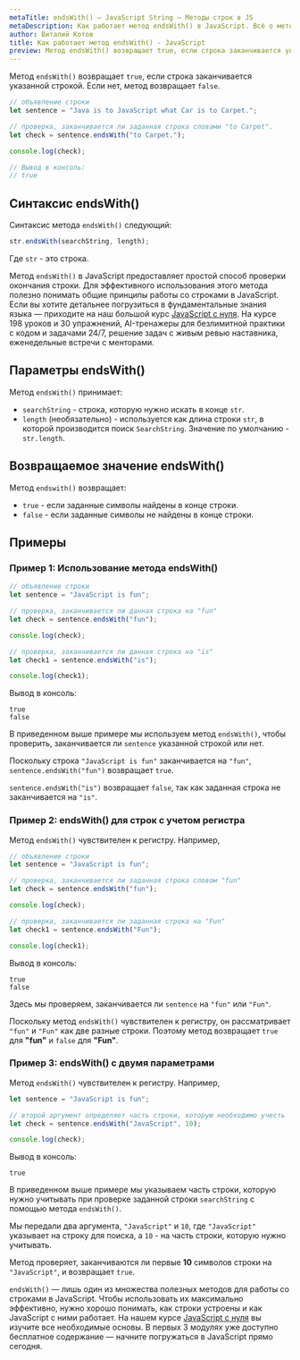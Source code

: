 ```yaml
---
metaTitle: endsWith() – JavaScript String – Методы строк в JS
metaDescription: Как работает метод endsWith() в JavaScript. Всё о методах работы со строками в JavaScript | База знаний PurpleSchool
author: Виталий Котов
title: Как работает метод endsWith() - JavaScript
preview: Метод endsWith() возвращает true, если строка заканчивается указанной строкой. Если нет, метод возвращает false...
---
```


Метод `endsWith()` возвращает `true`, если строка заканчивается указанной строкой. Если нет, метод возвращает `false`.

```javascript
// объявление строки
let sentence = "Java is to JavaScript what Car is to Carpet.";

// проверка, заканчивается ли заданная строка словами "to Carpet".
let check = sentence.endsWith("to Carpet.");

console.log(check);

// Вывод в консоль:
// true
```

## Синтаксис endsWith()

Синтаксис метода `endsWith()` следующий:

```javascript
str.endsWith(searchString, length);
```

Где `str` - это строка.

Метод `endsWith()` в JavaScript предоставляет простой способ проверки окончания строки. Для эффективного использования этого метода полезно понимать общие принципы работы со строками в JavaScript. Если вы хотите детальнее погрузиться в фундаментальные знания языка — приходите на наш большой курс [JavaScript с нуля](https://purpleschool.ru/course/javascript-basics?utm_source=knowledgebase&utm_medium=text&utm_campaign=kak-rabotaet-metod-endswith-javascript). На курсе 198 уроков и 30 упражнений, AI-тренажеры для безлимитной практики с кодом и задачами 24/7, решение задач с живым ревью наставника, еженедельные встречи с менторами.

## Параметры endsWith()

Метод `endsWith()` принимает:

- `searchString` - cтрока, которую нужно искать в конце `str`.
- `length` (необязательно) - используется как длина строки `str`, в которой производится поиск `SearchString`. Значение по умолчанию - `str.length`.

## Возвращаемое значение endsWith()

Метод `endswith()` возвращает:

- `true` - если заданные символы найдены в конце строки.
- `false` - если заданные символы не найдены в конце строки.

## Примеры

### Пример 1: Использование метода endsWith()

```javascript
// объявление строки
let sentence = "JavaScript is fun";

// проверка, заканчивается ли данная строка на "fun"
let check = sentence.endsWith("fun");

console.log(check);

// проверка, заканчивается ли данная строка на "is"
let check1 = sentence.endsWith("is");

console.log(check1);
```

Вывод в консоль:

```
true
false
```

В приведенном выше примере мы используем метод `endsWith()`, чтобы проверить, заканчивается ли `sentence` указанной строкой или нет.

Поскольку строка `"JavaScript is fun"` заканчивается на `"fun"`, `sentence.endsWith("fun")` возвращает `true`.

`sentence.endsWith("is")` возвращает `false`, так как заданная строка не заканчивается на `"is"`.

### Пример 2: endsWith() для строк с учетом регистра

Метод `endsWith()` чувствителен к регистру. Например,

```javascript
// объявление строки
let sentence = "JavaScript is fun";

// проверка, заканчивается ли заданная строка словом "fun"
let check = sentence.endsWith("fun");

console.log(check);

// проверка, заканчивается ли заданная строка на "Fun"
let check1 = sentence.endsWith("Fun");

console.log(check1);
```

Вывод в консоль:

```
true
false
```

Здесь мы проверяем, заканчивается ли `sentence` на `"fun"` или `"Fun"`.

Поскольку метод `endsWith()` чувствителен к регистру, он рассматривает `"fun"` и `"Fun"` как две разные строки. Поэтому метод возвращает `true` для **"fun"** и `false` для **"Fun"**.

### Пример 3: endsWith() с двумя параметрами

Метод `endsWith()` чувствителен к регистру. Например,

```javascript
let sentence = "JavaScript is fun";

// второй аргумент определяет часть строки, которую необходимо учесть
let check = sentence.endsWith("JavaScript", 10);

console.log(check);
```

Вывод в консоль:

```
true
```

В приведенном выше примере мы указываем часть строки, которую нужно учитывать при проверке заданной строки `searchString` с помощью метода `endsWith()`.

Мы передали два аргумента, `"JavaScript"` и `10`, где `"JavaScript"` указывает на строку для поиска, а `10` - на часть строки, которую нужно учитывать.

Метод проверяет, заканчиваются ли первые **10** символов строки на `"JavaScript"`, и возвращает `true`.

`endsWith()` — лишь один из множества полезных методов для работы со строками в JavaScript. Чтобы использовать их максимально эффективно, нужно хорошо понимать, как строки устроены и как JavaScript с ними работает. На нашем курсе [JavaScript с нуля](https://purpleschool.ru/course/javascript-basics?utm_source=knowledgebase&utm_medium=text&utm_campaign=kak-rabotaet-metod-endswith-javascript) вы изучите все необходимые основы. В первых 3 модулях уже доступно бесплатное содержание — начните погружаться в JavaScript прямо сегодня.
